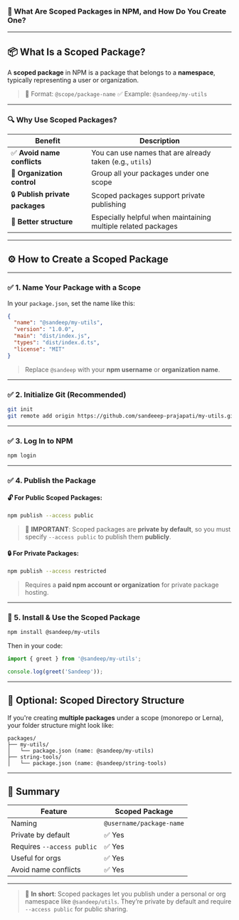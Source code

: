 ### 🧳 What Are Scoped Packages in NPM, and How Do You Create One?

---

## 📦 What Is a **Scoped Package**?

A **scoped package** in NPM is a package that belongs to a **namespace**, typically representing a user or organization.

> 📛 Format: `@scope/package-name`
> ✅ Example: `@sandeep/my-utils`

---

### 🔍 Why Use Scoped Packages?

| Benefit                         | Description                                                   |
| ------------------------------- | ------------------------------------------------------------- |
| ✅ **Avoid name conflicts**      | You can use names that are already taken (e.g., `utils`)      |
| 👥 **Organization control**     | Group all your packages under one scope                       |
| 🔒 **Publish private packages** | Scoped packages support private publishing                    |
| 📁 **Better structure**         | Especially helpful when maintaining multiple related packages |

---

## ⚙️ How to Create a Scoped Package

---

### ✅ 1. Name Your Package with a Scope

In your `package.json`, set the name like this:

```json
{
  "name": "@sandeep/my-utils",
  "version": "1.0.0",
  "main": "dist/index.js",
  "types": "dist/index.d.ts",
  "license": "MIT"
}
```

> Replace `@sandeep` with your **npm username** or **organization name**.

---

### ✅ 2. Initialize Git (Recommended)

```bash
git init
git remote add origin https://github.com/sandeeep-prajapati/my-utils.git
```

---

### ✅ 3. Log In to NPM

```bash
npm login
```

---

### ✅ 4. Publish the Package

#### 🔓 For Public Scoped Packages:

```bash
npm publish --access public
```

> 📌 **IMPORTANT**:
> Scoped packages are **private by default**, so you must specify `--access public` to publish them **publicly**.

#### 🔒 For Private Packages:

```bash
npm publish --access restricted
```

> Requires a **paid npm account or organization** for private package hosting.

---

### 🧪 5. Install & Use the Scoped Package

```bash
npm install @sandeep/my-utils
```

Then in your code:

```ts
import { greet } from '@sandeep/my-utils';

console.log(greet('Sandeep'));
```

---

## 📁 Optional: Scoped Directory Structure

If you're creating **multiple packages** under a scope (monorepo or Lerna), your folder structure might look like:

```
packages/
├── my-utils/
│   └── package.json (name: @sandeep/my-utils)
├── string-tools/
│   └── package.json (name: @sandeep/string-tools)
```

---

## 🧠 Summary

| Feature                    | Scoped Package           |
| -------------------------- | ------------------------ |
| Naming                     | `@username/package-name` |
| Private by default         | ✅ Yes                    |
| Requires `--access public` | ✅ Yes                    |
| Useful for orgs            | ✅ Yes                    |
| Avoid name conflicts       | ✅ Yes                    |

---

> 🧠 **In short**:
> Scoped packages let you publish under a personal or org namespace like `@sandeep/utils`. They’re private by default and require `--access public` for public sharing.
